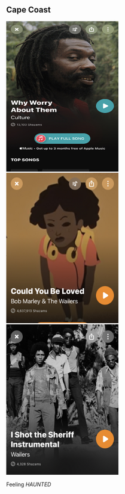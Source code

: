 ---
---

## Cape Coast

<img src="/assets/img/cape1.jpg" alt="" style="height: 400px; width:300px;"/>
<img src="/assets/img/cape2.jpg" alt="" style="height: 400px; width:300px;"/>
<img src="/assets/img/cape3.jpg" alt="" style="height: 400px; width:300px;"/>


Feeling _HAUNTED_ 
